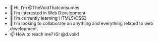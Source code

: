 - 👋 Hi, I’m @TheVoidThatconsumes
- 👀 I’m interested in Web Development
- 🌱 I’m currently learning HTML5/CSS3
- 💞️ I’m looking to collaborate on anything and everything related to web development.
- 📫 How to reach me? IG: @d.voiid

<!---
TheVoidThatconsumes/TheVoidThatconsumes is a ✨ special ✨ repository because its `README.md` (this file) appears on your GitHub profile.
You can click the Preview link to take a look at your changes.
--->
